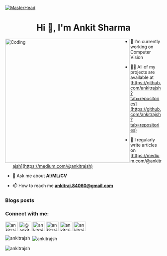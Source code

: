 [![MasterHead](https://media3.giphy.com/media/nUhKsxE17i3TCNaJnV/200w.gif)](https://ankitrajsh.io)

<h1 align="center">Hi 👋, I'm Ankit Sharma</h1>
<!--
<h3 align="center">A passionate ML Engineer from IIT Hyderabad</h3>
-->
<img align="left" alt="Coding" width="400" src="https://cdn.dribbble.com/users/1162077/screenshots/3848914/programmer.gif">

<!--
<p align="left"> <img src="https://komarev.com/ghpvc/?username=ankitrajsh&label=Profile%20views&color=0e75b6&style=flat" alt="ankitrajsh" /> </p>

<p align="left"> <a href="https://github.com/ryo-ma/github-profile-trophy"><img src="https://github-profile-trophy.vercel.app/?username=ankitrajsh" alt="ankitrajsh" /></a> </p>

<p align="left"> <a href="https://twitter.com/ankitrajsh" target="blank"><img
 src="https://img.shields.io/twitter/follow/ankitrajsh?logo=twitter&style=for-the-badge" alt="ankitrajsh" /></a> </p>
-->
- 🔭 I’m currently working on Computer Vision

- 👨‍💻 All of my projects are available at [https://github.com/ankitrajsh?tab=repositories](https://github.com/ankitrajsh?tab=repositories)

- 📝 I regularly write articles on [https://medium.com/@ankitrajsh](https://medium.com/@ankitrajsh)

- 💬 Ask me about **AI/ML/CV**

- 📫 How to reach me **ankitraj.84060@gmail.com**

### Blogs posts
<!-- BLOG-POST-LIST:START -->
<!-- BLOG-POST-LIST:END -->

<h3 align="left">Connect with me:</h3>
<p align="left">
<!--
<a href="https://twitter.com/ankitrajsh" target="blank"><img align="center" src="https://raw.githubusercontent.com/rahuldkjain/github-profile-readme-generator/master/src/images/icons/Social/twitter.svg" alt="ankitrajsh" height="30" width="40" /></a>
-->
<!--

<a href="https://stackoverflow.com/users/25038174" target="blank"><img align="center" src="https://raw.githubusercontent.com/rahuldkjain/github-profile-readme-generator/master/src/images/icons/Social/stack-overflow.svg" alt="25038174" height="30" width="40" /></a>
-->


<!--
<a href="https://instagram.com/ankitrajsh" target="blank"><img align="center" src="https://raw.githubusercontent.com/rahuldkjain/github-profile-readme-generator/master/src/images/icons/Social/instagram.svg" alt="ankitrajsh" height="30" width="40" /></a>
-->
<a href="https://linkedin.com/in/ankitrajsh" target="blank"><img align="center" src="https://raw.githubusercontent.com/rahuldkjain/github-profile-readme-generator/master/src/images/icons/Social/linked-in-alt.svg" alt="ankitrajsh" height="30" width="40" /></a>
<a href="https://medium.com/@ankitrajsh" target="blank"><img align="center" src="https://raw.githubusercontent.com/rahuldkjain/github-profile-readme-generator/master/src/images/icons/Social/medium.svg" alt="@ankitrajsh" height="30" width="40" /></a>
<a href="https://www.geeksforgeeks.org/user/ankitrajsh/" target="blank"><img align="center" src="https://media.geeksforgeeks.org/gfg-gg-logo.svg" alt="ankitrajsh" height="30" width="40" /></a>
<a href="https://kaggle.com/ankitrajsh" target="blank"><img align="center" src="https://raw.githubusercontent.com/rahuldkjain/github-profile-readme-generator/master/src/images/icons/Social/kaggle.svg" alt="ankitrajsh" height="30" width="40" /></a>
<a href="https://www.hackerrank.com/ankitrajsh" target="blank"><img align="center" src="https://raw.githubusercontent.com/rahuldkjain/github-profile-readme-generator/master/src/images/icons/Social/hackerrank.svg" alt="ankitrajsh" height="30" width="40" /></a>
<a href="https://ankitrajsh.netlify.app" target="blank"><img align="center" src="https://rjksharma.com/wp-content/uploads/2024/06/rjksharma_profile-1-e1709402382953-1.png" alt="ankitrajsh" height="30" width="40" /></a>


<!--
<a href="https://www.youtube.com/c/karshx" target="blank"><img align="center" src="https://raw.githubusercontent.com/rahuldkjain/github-profile-readme-generator/master/src/images/icons/Social/youtube.svg" alt="karhx" height="30" width="40" /></a>
<a href="https://www.codechef.com/users/ankitrajsh" target="blank"><img align="center" src="https://cdn.jsdelivr.net/npm/simple-icons@3.1.0/icons/codechef.svg" alt="ankitrajsh" height="30" width="40" /></a>

-->




<!--
<a href="https://discord.gg/jUEYpNyZ" target="blank"><img align="center" src="https://raw.githubusercontent.com/rahuldkjain/github-profile-readme-generator/master/src/images/icons/Social/discord.svg" alt="jUEYpNyZ" height="30" width="40" /></a>
</p>



<h3 align="left">Languages and Tools:</h3>
<p align="left"> <a href="https://www.arduino.cc/" target="_blank" rel="noreferrer"> <img src="https://cdn.worldvectorlogo.com/logos/arduino-1.svg" alt="arduino" width="40" height="40"/> </a> <a href="https://azure.microsoft.com/en-in/" target="_blank" rel="noreferrer"> <img src="https://www.vectorlogo.zone/logos/microsoft_azure/microsoft_azure-icon.svg" alt="azure" width="40" height="40"/> </a> <a href="https://www.blender.org/" target="_blank" rel="noreferrer"> <img src="https://download.blender.org/branding/community/blender_community_badge_white.svg" alt="blender" width="40" height="40"/> </a> <a href="https://www.w3schools.com/css/" target="_blank" rel="noreferrer"> <img src="https://raw.githubusercontent.com/devicons/devicon/master/icons/css3/css3-original-wordmark.svg" alt="css3" width="40" height="40"/> </a> <a href="https://d3js.org/" target="_blank" rel="noreferrer"> <img src="https://raw.githubusercontent.com/devicons/devicon/master/icons/d3js/d3js-original.svg" alt="d3js" width="40" height="40"/> </a> <a href="https://www.docker.com/" target="_blank" rel="noreferrer"> <img src="https://raw.githubusercontent.com/devicons/devicon/master/icons/docker/docker-original-wordmark.svg" alt="docker" width="40" height="40"/> </a> <a href="https://firebase.google.com/" target="_blank" rel="noreferrer"> <img src="https://www.vectorlogo.zone/logos/firebase/firebase-icon.svg" alt="firebase" width="40" height="40"/> </a> <a href="https://git-scm.com/" target="_blank" rel="noreferrer"> <img src="https://www.vectorlogo.zone/logos/git-scm/git-scm-icon.svg" alt="git" width="40" height="40"/> </a> <a href="https://heroku.com" target="_blank" rel="noreferrer"> <img src="https://www.vectorlogo.zone/logos/heroku/heroku-icon.svg" alt="heroku" width="40" height="40"/> </a> <a href="https://www.w3.org/html/" target="_blank" rel="noreferrer"> <img src="https://raw.githubusercontent.com/devicons/devicon/master/icons/html5/html5-original-wordmark.svg" alt="html5" width="40" height="40"/> </a> <a href="https://developer.mozilla.org/en-US/docs/Web/JavaScript" target="_blank" rel="noreferrer"> <img src="https://raw.githubusercontent.com/devicons/devicon/master/icons/javascript/javascript-original.svg" alt="javascript" width="40" height="40"/> </a> <a href="https://kubernetes.io" target="_blank" rel="noreferrer"> <img src="https://www.vectorlogo.zone/logos/kubernetes/kubernetes-icon.svg" alt="kubernetes" width="40" height="40"/> </a> <a href="https://www.linux.org/" target="_blank" rel="noreferrer"> <img src="https://raw.githubusercontent.com/devicons/devicon/master/icons/linux/linux-original.svg" alt="linux" width="40" height="40"/> </a> <a href="https://www.mongodb.com/" target="_blank" rel="noreferrer"> <img src="https://raw.githubusercontent.com/devicons/devicon/master/icons/mongodb/mongodb-original-wordmark.svg" alt="mongodb" width="40" height="40"/> </a> <a href="https://www.mysql.com/" target="_blank" rel="noreferrer"> <img src="https://raw.githubusercontent.com/devicons/devicon/master/icons/mysql/mysql-original-wordmark.svg" alt="mysql" width="40" height="40"/> </a> <a href="https://www.nginx.com" target="_blank" rel="noreferrer"> <img src="https://raw.githubusercontent.com/devicons/devicon/master/icons/nginx/nginx-original.svg" alt="nginx" width="40" height="40"/> </a> <a href="https://opencv.org/" target="_blank" rel="noreferrer"> <img src="https://www.vectorlogo.zone/logos/opencv/opencv-icon.svg" alt="opencv" width="40" height="40"/> </a> <a href="https://www.python.org" target="_blank" rel="noreferrer"> <img src="https://raw.githubusercontent.com/devicons/devicon/master/icons/python/python-original.svg" alt="python" width="40" height="40"/> </a> <a href="https://pytorch.org/" target="_blank" rel="noreferrer"> <img src="https://www.vectorlogo.zone/logos/pytorch/pytorch-icon.svg" alt="pytorch" width="40" height="40"/> </a> <a href="https://scikit-learn.org/" target="_blank" rel="noreferrer"> <img src="https://upload.wikimedia.org/wikipedia/commons/0/05/Scikit_learn_logo_small.svg" alt="scikit_learn" width="40" height="40"/> </a> <a href="https://www.tensorflow.org" target="_blank" rel="noreferrer"> <img src="https://www.vectorlogo.zone/logos/tensorflow/tensorflow-icon.svg" alt="tensorflow" width="40" height="40"/> </a> </p>
-->

<p><img align="left" src="https://github-readme-stats.vercel.app/api/top-langs?username=ankitrajsh&show_icons=true&locale=en&layout=compact" alt="ankitrajsh" /></p>

<p>&nbsp;<img align="center" src="https://github-readme-stats.vercel.app/api?username=ankitrajsh&show_icons=true&locale=en" alt="ankitrajsh" /></p>

<p><img align="center" src="https://github-readme-streak-stats.herokuapp.com/?user=ankitrajsh&" alt="ankitrajsh" /></p>

